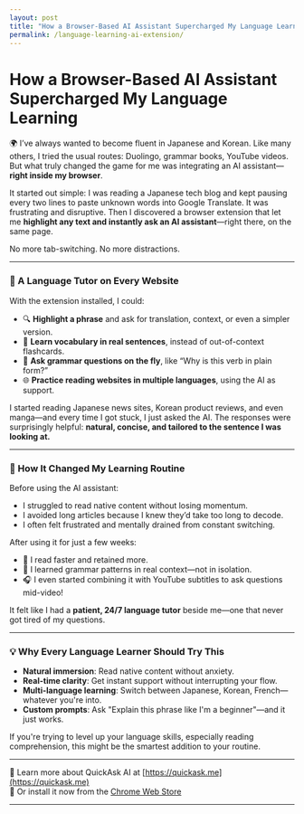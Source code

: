 ```yaml
---
layout: post
title: "How a Browser-Based AI Assistant Supercharged My Language Learning"
permalink: /language-learning-ai-extension/
---
```

# How a Browser-Based AI Assistant Supercharged My Language Learning

🌍 I’ve always wanted to become fluent in Japanese and Korean. Like many others, I tried the usual routes: Duolingo, grammar books, YouTube videos. But what truly changed the game for me was integrating an AI assistant—**right inside my browser**.

It started out simple: I was reading a Japanese tech blog and kept pausing every two lines to paste unknown words into Google Translate. It was frustrating and disruptive. Then I discovered a browser extension that let me **highlight any text and instantly ask an AI assistant**—right there, on the same page.

No more tab-switching. No more distractions.

---

### 🧠 A Language Tutor on Every Website

With the extension installed, I could:

- 🔍 **Highlight a phrase** and ask for translation, context, or even a simpler version.
- 📘 **Learn vocabulary in real sentences**, instead of out-of-context flashcards.
- 📝 **Ask grammar questions on the fly**, like “Why is this verb in plain form?”
- 🌐 **Practice reading websites in multiple languages**, using the AI as support.

I started reading Japanese news sites, Korean product reviews, and even manga—and every time I got stuck, I just asked the AI. The responses were surprisingly helpful: **natural, concise, and tailored to the sentence I was looking at.**

---

### 🎯 How It Changed My Learning Routine

Before using the AI assistant:

- I struggled to read native content without losing momentum.
- I avoided long articles because I knew they’d take too long to decode.
- I often felt frustrated and mentally drained from constant switching.

After using it for just a few weeks:

- 🚀 I read faster and retained more.
- 🧩 I learned grammar patterns in real context—not in isolation.
- 🎧 I even started combining it with YouTube subtitles to ask questions mid-video!

It felt like I had a **patient, 24/7 language tutor** beside me—one that never got tired of my questions.

---

### 💡 Why Every Language Learner Should Try This

- **Natural immersion**: Read native content without anxiety.
- **Real-time clarity**: Get instant support without interrupting your flow.
- **Multi-language learning**: Switch between Japanese, Korean, French—whatever you're into.
- **Custom prompts**: Ask "Explain this phrase like I'm a beginner"—and it just works.

If you're trying to level up your language skills, especially reading comprehension, this might be the smartest addition to your routine.

---

🔗 Learn more about QuickAsk AI at [https://quickask.me](https://quickask.me)  
🧩 Or install it now from the [Chrome Web Store](https://chromewebstore.google.com/detail/quickask-ai-d%E1%BB%8Bch-ho%E1%BA%B7c-h%E1%BB%8Fi/jnejgogaflifpdgecjfhpgdiabbeipag)

---
